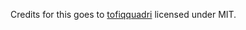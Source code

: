 Credits for this goes to [tofiqquadri](https://github.com/tofiqquadri/react-network-status) licensed under MIT.